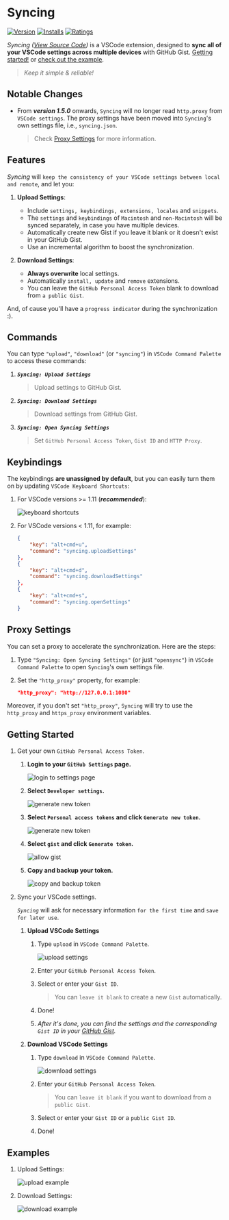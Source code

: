 # Syncing

[![Version](https://vsmarketplacebadge.apphb.com/version/nonoroazoro.syncing.svg)](https://marketplace.visualstudio.com/items?itemName=nonoroazoro.syncing)
[![Installs](https://vsmarketplacebadge.apphb.com/installs-short/nonoroazoro.syncing.svg)](https://marketplace.visualstudio.com/items?itemName=nonoroazoro.syncing)
[![Ratings](https://vsmarketplacebadge.apphb.com/rating/nonoroazoro.syncing.svg)](https://marketplace.visualstudio.com/items?itemName=nonoroazoro.syncing#review-details)

*Syncing ([View Source Code](https://github.com/nonoroazoro/vscode-syncing))* is a VSCode extension, designed to **sync all of your VSCode settings across multiple devices** with GitHub Gist. [Getting started!](#getting-started) or [check out the example](#examples).

> *Keep it simple & reliable!*


## Notable Changes

* From ***version 1.5.0*** onwards, `Syncing` will no longer read `http.proxy` from `VSCode settings`. The proxy settings have been moved into `Syncing`'s own settings file, i.e., `syncing.json`.

    > Check [Proxy Settings](#proxy-settings) for more information.


## Features

*Syncing* will `keep the consistency of your VSCode settings between local and remote`, and let you:

1. **Upload Settings**:

    * Include `settings, keybindings, extensions, locales` and `snippets`.
    * The `settings` and `keybindings` of `Macintosh` and `non-Macintosh` will be synced separately, in case you have multiple devices.
    * Automatically create new Gist if you leave it blank or it doesn't exist in your GitHub Gist.
    * Use an incremental algorithm to boost the synchronization.

1. **Download Settings**:

    * **Always overwrite** local settings.
    * Automatically `install, update` and `remove` extensions.
    * You can leave the `GitHub Personal Access Token` blank to download from `a public Gist`.

And, of cause you'll have a `progress indicator` during the synchronization :).


## Commands

You can type `"upload"`, `"download"` (or `"syncing"`) in `VSCode Command Palette` to access these commands:

1. ***`Syncing: Upload Settings`***

    > Upload settings to GitHub Gist.

1. ***`Syncing: Download Settings`***

    > Download settings from GitHub Gist.

1. ***`Syncing: Open Syncing Settings`***

    > Set `GitHub Personal Access Token`, `Gist ID` and `HTTP Proxy`.


## Keybindings

The keybindings **are unassigned by default**, but you can easily turn them on by updating `VSCode Keyboard Shortcuts`:

1. For VSCode versions >= 1.11 (***recommended***):

    ![keyboard shortcuts](docs/gif/Keyboard-Shortcuts.gif)

1. For VSCode versions < 1.11, for example:

    ```json
    {
        "key": "alt+cmd+u",
        "command": "syncing.uploadSettings"
    },
    {
        "key": "alt+cmd+d",
        "command": "syncing.downloadSettings"
    },
    {
        "key": "alt+cmd+s",
        "command": "syncing.openSettings"
    }
    ```


## Proxy Settings

You can set a proxy to accelerate the synchronization. Here are the steps:

1. Type `"Syncing: Open Syncing Settings"` (or just `"opensync"`) in `VSCode Command Palette` to open `Syncing`'s own settings file.

1. Set the `"http_proxy"` property, for example:

    ```json
    "http_proxy": "http://127.0.0.1:1080"
    ```

Moreover, if you don't set `"http_proxy"`, `Syncing` will try to use the `http_proxy` and `https_proxy` environment variables.


## Getting Started

1. Get your own `GitHub Personal Access Token`.

    1. **Login to your `GitHub Settings` page.**

        ![login to settings page](docs/png/Settings.png)

    1. **Select `Developer settings`.**

        ![generate new token](docs/png/Public-Profile.png)

    1. **Select `Personal access tokens` and click `Generate new token`.**

        ![generate new token](docs/png/Generate-New-Token.png)

    1. **Select `gist` and click `Generate token`.**

        ![allow gist](docs/png/Allow-Gist.png)

    1. **Copy and backup your token.**

        ![copy and backup token](docs/png/Copy-Token.png)

1. Sync your VSCode settings.

    *`Syncing`* will ask for necessary information `for the first time` and `save for later use`.

    1. **Upload VSCode Settings**

        1. Type `upload` in `VSCode Command Palette`.

            ![upload settings](docs/png/Upload-Settings.png)

        1. Enter your `GitHub Personal Access Token`.

        1. Select or enter your `Gist ID`.

            > You can `leave it blank` to create a new `Gist` automatically.

        1. Done!

        1. *After it's done, you can find the settings and the corresponding `Gist ID` in your [GitHub Gist](https://gist.github.com).*

    1. **Download VSCode Settings**

        1. Type `download` in `VSCode Command Palette`.

            ![download settings](docs/png/Download-Settings.png)

        1. Enter your `GitHub Personal Access Token`.

            > You can `leave it blank` if you want to download from a `public Gist`.

        1. Select or enter your `Gist ID` or a `public Gist ID`.

        1. Done!


## Examples

1. Upload Settings:

    ![upload example](docs/gif/Example-Upload.gif)

1. Download Settings:

    ![download example](docs/gif/Example-Download.gif)
